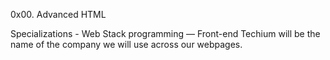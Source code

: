 0x00. Advanced HTML

Specializations - Web Stack programming ― Front-end
Techium will be the name of the company we will use across our webpages.